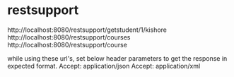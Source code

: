 # restsupport

http://localhost:8080/restsupport/getstudent/1/kishore
http://localhost:8080/restsupport/courses
http://localhost:8080/restsupport/course


while using these url's, set below header parameters to get the response in expected format.
Accept: application/json
Accept: application/xml
